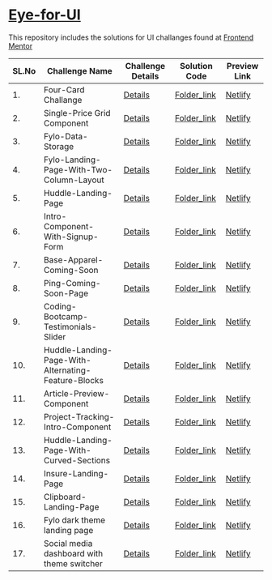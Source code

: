 # [Eye-for-UI](https://www.google.com) 

This repository includes the solutions for UI challanges found at [Frontend Mentor](https://www.frontendmentor.io/dashboard) 

| SL.No | Challenge Name                                     | Challenge Details                     | Solution Code                         | Preview Link
| ----- | -------------------------------------------------- | ------------------------------------- | ------------------------------------- | ----------------------------------- | 
| 1.    | Four-Card Challange                                | [Details](https://www.frontendmentor.io/challenges/four-card-feature-section-weK1eFYK)     | [Folder_link](https://github.com/guarmo/Eye-for-UI/tree/master/four-card-feature-master) | [Netlify](https://unruffled-shockley-efb4e6.netlify.app/)   |
| 2.    | Single-Price Grid Component                        | [Details](https://www.frontendmentor.io/challenges/single-price-grid-component-5ce41129d0ff452fec5abbbc)     | [Folder_link](https://github.com/guarmo/Eye-for-UI/tree/master/single-price-grid-component-master) | [Netlify](https://infallible-heyrovsky-62b144.netlify.app/)   |
| 3.    | Fylo-Data-Storage                                  | [Details](https://www.frontendmentor.io/challenges/fylo-data-storage-component-1dZPRbV5n)     | [Folder_link](https://github.com/guarmo/Eye-for-UI/tree/master/fylo-data-storage-component-master) | [Netlify](https://lucid-yalow-cf0e99.netlify.app/)   |
| 4.    | Fylo-Landing-Page-With-Two-Column-Layout           | [Details](https://www.frontendmentor.io/challenges/fylo-landing-page-with-two-column-layout-5ca5ef041e82137ec91a50f5)     | [Folder_link](https://github.com/guarmo/Eye-for-UI/tree/master/fylo-landing-page-master) | [Netlify](https://mystifying-pare-e42ea7.netlify.app/)   |
| 5.    | Huddle-Landing-Page                                | [Details](https://www.frontendmentor.io/challenges/huddle-landing-page-with-a-single-introductory-section-B_2Wvxgi0)     | [Folder_link](https://github.com/guarmo/Eye-for-UI/tree/master/huddle-landing-page-with-single-introductory-section-master) | [Netlify](https://brave-goldwasser-4cc1d3.netlify.app/)   |
| 6.    | Intro-Component-With-Signup-Form                   | [Details](https://www.frontendmentor.io/challenges/intro-component-with-signup-form-5cf91bd49edda32581d28fd1)     | [Folder_link](https://github.com/guarmo/Eye-for-UI/tree/master/intro-component-with-signup-form-master-master) | [Netlify](https://vibrant-bohr-7fe5b7.netlify.app/)   |
| 7.    | Base-Apparel-Coming-Soon                           | [Details](https://www.frontendmentor.io/challenges/base-apparel-coming-soon-page-5d46b47f8db8a7063f9331a0)     | [Folder_link](https://github.com/guarmo/Eye-for-UI/tree/master/base-apparel-coming-soon-master) | [Netlify](https://romantic-jepsen-0705cb.netlify.app/)   |
| 8.    | Ping-Coming-Soon-Page                              | [Details](https://www.frontendmentor.io/challenges/ping-single-column-coming-soon-page-5cadd051fec04111f7b848da)     | [Folder_link](https://github.com/guarmo/Eye-for-UI/tree/master/ping-coming-soon-page-master) | [Netlify](https://nifty-archimedes-6bcbf9.netlify.app/)   |
| 9.    | Coding-Bootcamp-Testimonials-Slider                | [Details](https://www.frontendmentor.io/challenges/coding-bootcamp-testimonials-slider-4FNyLA8JL)     | [Folder_link](https://github.com/guarmo/Eye-for-UI/tree/master/coding-bootcamp-testimonials-slider-master) | [Netlify](https://friendly-goldstine-a7a3ae.netlify.app/)   |
| 10.   | Huddle-Landing-Page-With-Alternating-Feature-Blocks| [Details](https://www.frontendmentor.io/challenges/huddle-landing-page-with-alternating-feature-blocks-5ca5f5981e82137ec91a5100)     | [Folder_link](https://github.com/guarmo/Eye-for-UI/tree/master/huddle-landing-page-with-alternating-feature-blocks-master) | [Netlify](https://suspicious-shockley-b11cc1.netlify.app/)   |
| 11.   | Article-Preview-Component                          | [Details](https://www.frontendmentor.io/challenges/article-preview-component-dYBN_pYFT)     | [Folder_link](https://github.com/guarmo/Eye-for-UI/tree/master/article-preview-master) | [Netlify](https://upbeat-babbage-554976.netlify.app/)   |
| 12.   | Project-Tracking-Intro-Component                   | [Details](https://www.frontendmentor.io/challenges/project-tracking-intro-component-5d289097500fcb331a67d80e)     | [Folder_link](https://github.com/guarmo/Eye-for-UI/tree/master/project-tracking-intro-component-master-master) | [Netlify](https://hopeful-kepler-90c14c.netlify.app/)   |
| 13.   | Huddle-Landing-Page-With-Curved-Sections           | [Details](https://www.frontendmentor.io/challenges/huddle-landing-page-with-curved-sections-5ca5ecd01e82137ec91a50f2)     | [Folder_link](https://github.com/guarmo/Eye-for-UI/tree/master/huddle-landing-page-with-curved-section-master-master) | [Netlify](https://unruffled-panini-c9af28.netlify.app/)   |
| 14.   | Insure-Landing-Page                                | [Details](https://www.frontendmentor.io/challenges/insure-landing-page-uTU68JV8)     | [Folder_link](https://github.com/guarmo/Eye-for-UI/tree/master/insure-landing-page-master) | [Netlify](https://inspiring-borg-4e02e6.netlify.app/)   |
| 15.   | Clipboard-Landing-Page                             | [Details](https://www.frontendmentor.io/challenges/clipboard-landing-page-5cc9bccd6c4c91111378ecb9)     | [Folder_link](https://github.com/guarmo/Eye-for-UI/tree/master/clipboard-landing-page-master) | [Netlify](https://gifted-lichterman-d8f328.netlify.app/)   |
| 16.   | Fylo dark theme landing page                       | [Details](https://www.frontendmentor.io/challenges/fylo-dark-theme-landing-page-5ca5f2d21e82137ec91a50fd)     | [Folder_link](https://github.com/guarmo/Eye-for-UI/tree/master/fylo-dark-theme-landing-page-master) | [Netlify](https://quirky-jackson-e7e142.netlify.app/)   
| 17.   | Social media dashboard with theme switcher         | [Details](https://www.frontendmentor.io/challenges/social-media-dashboard-with-theme-switcher-6oY8ozp_H)     | [Folder_link](https://github.com/guarmo/Eye-for-UI/tree/master/social-media-dashboard-theme-switcher-master) | [Netlify](https://quirky-mayer-0d8e57.netlify.app/)   
